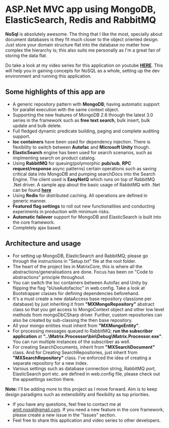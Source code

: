 ASP.Net MVC app using MongoDB, ElasticSearch, Redis and RabbitMQ
===========================

**NoSql** is absolutely awesome. The thing that I like the most, specially about document databases is they fit much closer to the object oriented design. Just store your domain structure flat into the database no matter how complex the hierarchy is; this also suits me personally as I'm a great fan of storing the data flat.

Do take a look at my video series for this application on youtube **[HERE](https://www.youtube.com/playlist?list=PLj5fYy-TIvPfJIVFdHCTiqb4g2IKnl9KD)**.
This will help you in gaining concepts for NoSQL as a whole, setting up the dev environment and running this application.

Some highlights of this app are
-------------------------------

- A generic repository pattern with **MongoDB**; having automatic support for parallel execution with the same context object.
- Supporting the new features of MongoDB 2.6 through the latest 3.0 series in the framework such as **free text search**, bulk insert, bulk update and bulk delete.
- Full fledged dynamic predicate building, paging and complete auditing support.
- **Ioc containers** have been used for dependency injection. There is flexibility to switch between **Autofac** and **Microsoft Unity** though.
- **ElasticSearch** engine has been used for search scenarios, such as implmenting search on product catalog.
- Using **RabbitMQ** for queuing(polymorphic **pub/sub**, **RPC request/response** async patterns) certain operations such as saving critical data into MongoDB and pumping searchDocs into the Search Engine. The client used is **EasyNetQ** which runs on top of RabbitMQ .Net driver. A sample app about the basic usage of RabbitMQ with .Net can be found **[here](https://github.com/amitstefen/RabbitMQSample)**
- Using **Redis** for distributed caching. All operations are defined in generic manner.
- **Featured flag settings** to roll out new functionalities and conducting experiments in production with minimum risks.
- **Automatic failover** support for MongoDB and ElasticSearch is built into the core framework.
- Completely ajax based.

Architecture and usage
----------------------

- For setting up MongoDB, ElasticSearch and RabbitMQ; please go through the instructions in "Setup.txt" file at the root folder.
- The heart of the project lies in MatrixCore, this is where all the abstractions/generalisations are done. Focus has been on "Code to abstractions" principle throughout.
- You can switch the Ioc containers between Autofac and Unity by flipping the flag "bUseAutofacIoc" in web.config. Take a look at Bootstrapper classes for defining dependencies beforehand.
- It's a must create a new dataAccess base repository class(one per database) by just inheriting it from **"MXMongoRepository"** abstract class so that you get access to MongoContext object and other low level methods from mongoDbCSharp driver. Further, custom repositories can also be created by sub-classing the then base repository.
- All your mongo entities must inherit from **"MXMongoEntity"**. 
- For processing messages queued to RabbitMQ; **run the subscriber application** at **"..\Matrix.Processor\bin\Debug\Matrix.Processor.exe"**. You can run multiple instances of the subscriber as well.
- For creating SearchDocuments, inherit from **"MXSearchDocument"** class. And for Creating SearchRepositories, just inherit from **"MXSearchRepository"** class. I've enforced the idea of creating a separate repository for a new index.
- Various settings such as database connection string, RabbitMQ port, ElasticSearch port etc. are defined in web.config file, please check out the appsettings section there.


**Note:** I'll be adding more to this project as I move forward. Aim is to keep design paradigms such as extensibility and flexibility as top priorities.
- If you have any questions, feel free to contact me at amit.nosql@gmail.com. If you need a new feature in the core framework, please create a new issue in the "Issues" section.
- Feel free to share this application and video series to other developers.
